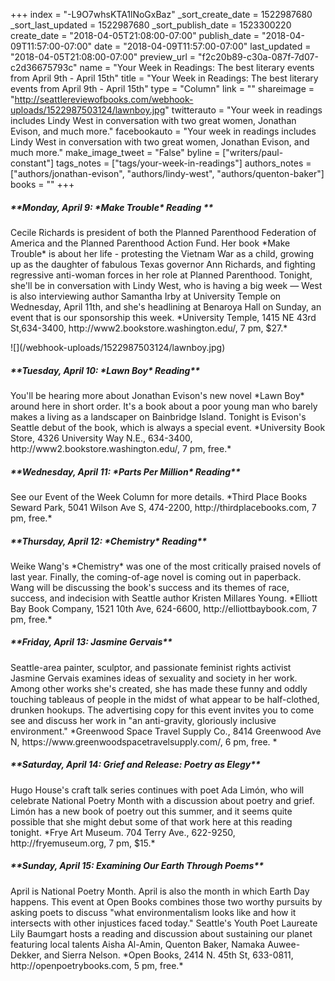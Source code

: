 +++
index = "-L9O7whsKTA1lNoGxBaz"
_sort_create_date = 1522987680
_sort_last_updated = 1522987680
_sort_publish_date = 1523300220
create_date = "2018-04-05T21:08:00-07:00"
publish_date = "2018-04-09T11:57:00-07:00"
date = "2018-04-09T11:57:00-07:00"
last_updated = "2018-04-05T21:08:00-07:00"
preview_url = "f2c20b89-c30a-087f-7d07-c2d36675793c"
name = "Your Week in Readings: The best literary events from April 9th - April 15th"
title = "Your Week in Readings: The best literary events from April 9th - April 15th"
type = "Column"
link = ""
shareimage = "http://seattlereviewofbooks.com/webhook-uploads/1522987503124/lawnboy.jpg"
twitterauto = "Your week in readings includes Lindy West in conversation with two great women, Jonathan Evison, and much more."
facebookauto = "Your week in readings includes Lindy West in conversation with two great women, Jonathan Evison, and much more."
make_image_tweet = "False"
byline = ["writers/paul-constant"]
tags_notes = ["tags/your-week-in-readings"]
authors_notes = ["authors/jonathan-evison", "authors/lindy-west", "authors/quenton-baker"]
books = ""
+++
<p class="noindent"><h5>**Monday, April 9: *Make Trouble* Reading **</h5></p>
Cecile Richards is president of both the Planned Parenthood Federation of America and the Planned Parenthood Action Fund. Her book *Make Trouble* is about her life - protesting the Vietnam War as a child, growing up as the daughter of fabulous Texas governor Ann Richards, and fighting regressive anti-woman forces in her role at Planned Parenthood. Tonight, she'll be in conversation with Lindy West, who is having a big week — West is also interviewing author Samantha Irby at University Temple on Wednesday, April 11th, and she's headlining at Benaroya Hall on Sunday, an event that is our sponsorship this week.
*University Temple,  1415 NE 43rd St,634-3400, http://www2.bookstore.washington.edu/, 7 pm, $27.*

<p class="image-left">![](/webhook-uploads/1522987503124/lawnboy.jpg)</p>

<p class="noindent"><h5>**Tuesday, April 10: *Lawn Boy* Reading**</h5></p>
You'll be hearing more about Jonathan Evison's new novel *Lawn Boy* around here in short order. It's a book about a poor young man who barely makes a living as a landscaper on Bainbridge Island. Tonight is Evison's Seattle debut of the book, which is always a special event.
*University Book Store,  4326 University Way N.E., 634-3400, http://www2.bookstore.washington.edu/, 7 pm, free.* 

<p class="noindent"><h5>**Wednesday, April 11: *Parts Per Million* Reading**</h5></p>
See our Event of the Week Column for more details.
*Third Place Books Seward Park, 5041 Wilson Ave S, 474-2200, http://thirdplacebooks.com, 7 pm, free.*

<p class="noindent"><h5>**Thursday, April 12:  *Chemistry* Reading**</h5></p>
Weike Wang's *Chemistry* was one of the most critically praised novels of last year. Finally, the coming-of-age novel is coming out in paperback. Wang will be discussing the book's success and its themes of race, success, and indecision with Seattle author Kristen Millares Young.
*Elliott Bay Book Company, 1521 10th Ave, 624-6600, http://elliottbaybook.com, 7 pm, free.*

<p class="noindent"><h5>**Friday, April 13: Jasmine Gervais**</h5></p>
Seattle-area painter, sculptor, and passionate feminist rights activist Jasmine Gervais examines ideas of sexuality and society in her work. Among other works she's created, she has made these funny and oddly touching tableaus of people in the midst of what appear to be half-clothed, drunken hookups. The advertising copy for this event invites you to come see and discuss her work in "an anti-gravity, gloriously inclusive environment." 
*Greenwood Space Travel Supply Co., 8414 Greenwood Ave N, https://www.greenwoodspacetravelsupply.com/, 6 pm, free. *

<p class="noindent"><h5>**Saturday, April 14: Grief and Release: Poetry as Elegy**</h5></p>
Hugo House's craft talk series continues with poet Ada Limón, who will celebrate National Poetry Month with a discussion about poetry and grief. Limón has a new book of poetry out this summer, and it seems quite possible that she might debut some of that work here at this reading tonight. 
*Frye Art Museum. 704 Terry Ave., 622-9250, http://fryemuseum.org, 7 pm, $15.*

<p class="noindent"><h5>**Sunday, April 15: Examining Our Earth Through Poems**</h5></p>
April is National Poetry Month. April is also the month in which Earth Day happens. This event at Open Books combines those two worthy pursuits by asking poets to discuss "what environmentalism looks like and how it intersects with other injustices faced today." Seattle's Youth Poet Laureate Lily Baumgart hosts a reading and discussion about sustaining our planet featuring local talents Aisha Al-Amin, Quenton Baker, Namaka Auwee-Dekker, and Sierra Nelson.
*Open Books, 2414 N. 45th St, 633-0811, http://openpoetrybooks.com, 5 pm, free.*
